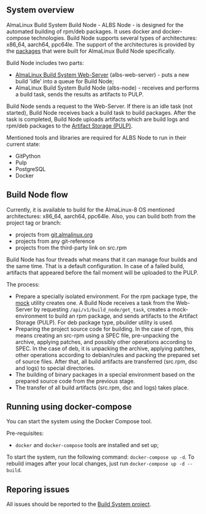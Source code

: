 System overview 
--

AlmaLinux Build System Build Node - ALBS Node - is designed for the automated building of rpm/deb packages. It uses docker and docker-compose technologies. 
Build Node supports several types of architectures: x86_64, aarch64,  ppc64le. The support of the architectures is provided by the [packages](https://repo.almalinux.org/build_system/8/) that were built for AlmaLinux Build Node specifically.

Build Node includes two parts:
- [AlmaLinux Build System Web-Server]((https://github.com/AlmaLinux/albs-web-server)) (albs-web-server) -  puts a new build 'idle' into a queue for Build Node;
- AlmaLinux Build System Build Node (albs-node) - receives and performs a build task, sends the results as artifacts to PULP. 


Build Node sends a request to the Web-Server. If there is an idle task (not started), Build Node receives back a build task to build packages. After the task is completed, Build Node uploads artifacts which are build logs and rpm/deb packages to the [Artifact Storage (PULP)](https://build.almalinux.org/pulp/content/builds/AlmaLinux-8-x86_64-22-br/). 

Mentioned tools and libraries are required for ALBS Node to run in their current state:

- GitPython 
- Pulp
- PostgreSQL 
- Docker 


Build Node flow 
--

Currently, it is available to build for the AlmaLinux-8 OS mentioned architectures: x86_64, aarch64, ppc64le. 
Also, you can build both from the project tag or branch: 
- projects from [git.almalinux.org](https://git.almalinux.org/)
- projects from any git-reference
- projects from the third-party link on src.rpm 

Build Node has four threads what means that it can manage four builds and the same time. That is a default configuration. In case of a failed build, artifacts that appeared before the fail moment will be uploaded to the PULP. 

The process:

- Prepare a specially isolated environment. For the rpm package type, the [mock](https://github.com/rpm-software-management/mock) utility creates one. A Build Node receives a task from the Web-Server by requesting `/api/v1/build_node/get_task`, creates a mock-environment to build an rpm package, and sends artifacts to the Artifact Storage (PULP). For deb package type, pbuilder utility is used. 
- Preparing the project source code for building. In the case of rpm, this means creating an src-rpm using a SPEC file, pre-unpacking the archive, applying patches, and possibly other operations according to SPEC. In the case of deb, it is unpacking the archive, applying patches, other operations according to debian/rules and packing the prepared set of source files. After that, all build artifacts are transferred (src.rpm, dsc and logs) to special directories.
- The building of binary packages in a special environment based on the prepared source code from the previous stage. 
- The transfer of all build artifacts (src.rpm, dsc and logs) takes place.


Running using docker-compose
--

You can start the system using the Docker Compose tool.

Pre-requisites:
- `docker` and `docker-compose` tools are installed and set up;

To start the system, run the following command: `docker-compose up -d`.  To rebuild images after your local changes, just run `docker-compose up -d --build`.


Reporing issues 
--

All issues should be reported to the [Build System project](https://github.com/AlmaLinux/build-system).